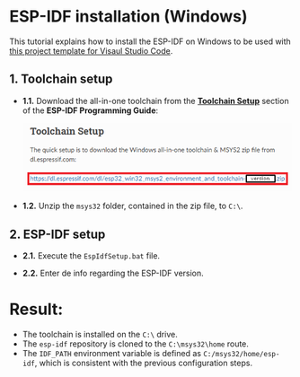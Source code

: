 # **ESP-IDF installation (Windows)**

This tutorial explains how to install the ESP-IDF on Windows to be used with [this project template for Visaul Studio Code](https://github.com/mr-verdant-13/esp-idf-vsc-template).

## **1. Toolchain setup**

- **1.1.** Download the all-in-one toolchain from the [**Toolchain Setup**](https://docs.espressif.com/projects/esp-idf/en/latest/get-started/windows-setup.html#toolchain-setup) section of the **ESP-IDF Programming Guide**:

    [!["Toolchain Setup" section](ToolchainSetup.png)](https://docs.espressif.com/projects/esp-idf/en/latest/get-started/windows-setup.html#toolchain-setup)

- **1.2.** Unzip the `msys32` folder, contained in the zip file, to `C:\`.

## **2. ESP-IDF setup**

- **2.1.** Execute the `EspIdfSetup.bat` file.

- **2.2.** Enter de info regarding the ESP-IDF version.

# **Result:**

- The toolchain is installed on the `C:\` drive.
- The `esp-idf` repository is cloned to the `C:\msys32\home` route.
- The `IDF_PATH` environment variable is defined as `C:/msys32/home/esp-idf`, which is consistent with the previous configuration steps.